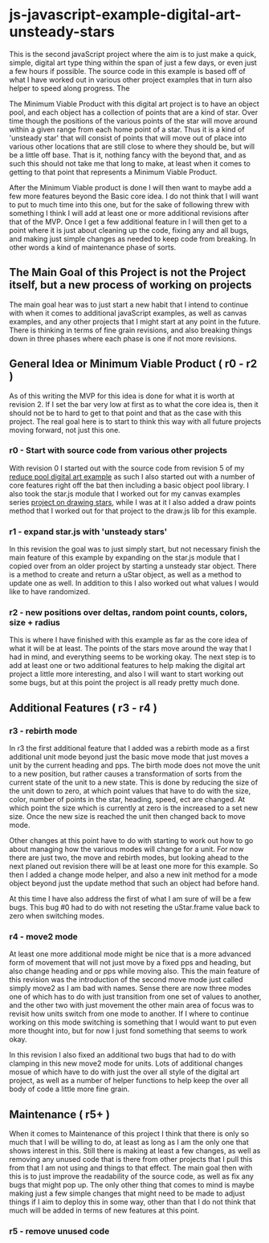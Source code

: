 # js-javascript-example-digital-art-unsteady-stars

This is the second javaScript project where the aim is to just make a quick, simple, digital art type thing within the span of just a few days, or even just a few hours if possible. The source code in this example is based off of what I have worked out in various other project examples that in turn also helper to speed along progress. The

The Minimum Viable Product with this digital art project is to have an object pool, and each object has a collection of points that are a kind of star. Over time though the positions of the various points of the star will move around within a given range from each home point of a star. Thus it is a kind of 'unsteady star' that will consist of points that will move out of place into various other locations that are still close to where they should be, but will be a little off base. That is it, nothing fancy with the beyond that, and as such this should not take me that long to make, at least when it comes to getting to that point that represents a Minimum Viable Product. 

After the Minimum Viable product is done I will then want to maybe add a few more features beyond the Basic core idea. I do not think that I will want to put to much time into this one, but for the sake of following threw with something I think I will add at least one or more additional revisions after that of the MVP. Once I get a few additional feature in I will then get to a point where it is just about cleaning up the code, fixing any and all bugs, and making just simple changes as needed to keep code from breaking. In other words a kind of maintenance phase of sorts.

## The Main Goal of this Project is not the Project itself, but a new process of working on projects

The main goal hear was to just start a new habit that I intend to continue with when it comes to additional javaScript examples, as well as canvas examples, and any other projects that I might start at any point in the future. There is thinking in terms of fine grain revisions, and also breaking things down in three phases where each phase is one if not more revisions. 

## General Idea or Minimum Viable Product ( r0 - r2 )

As of this writing the MVP for this idea is done for what it is worth at revision 2. If I set the bar very low at first as to what the core idea is, then it should not be to hard to get to that point and that as the case with this project. The real goal here is to start to think this way with all future projects moving forward, not just this one.

### r0 - Start with source code from various other projects

With revision 0 I started out with the source code from revision 5 of my [reduce pool digital art example](https://github.com/dustinpfister/test_vjs/tree/master/for_post/js-javascript-example-digital-art-reduce-pool) as such I also started out with a number of core features right off the bat then including a basic object pool library. I also took the star.js module that I worked out for my canvas examples series [project on drawing stars](https://github.com/dustinpfister/canvas-examples/tree/master/forpost/canvas-example-star), while I was at it I also added a draw points method that I worked out for that project to the draw.js lib for this example.

### r1 - expand star.js with 'unsteady stars'

In this revision the goal was to just simply start, but not necessary finish the main feature of this example by expanding on the star.js module that I copied over from an older project by starting a unsteady star object. There is a method to create and return a uStar object, as well as a method to update one as well. In addition to this I also worked out what values I would like to have randomized.

### r2 - new positions over deltas, random point counts, colors, size + radius

This is where I have finished with this example as far as the core idea of what it will be at least. The points of the stars move around the way that I had in mind, and everything seems to be working okay. The next step is to add at least one or two additional features to help making the digital art project a little more interesting, and also I will want to start working out some bugs, but at this point the project is all ready pretty much done.

## Additional Features ( r3 - r4 )

### r3  - rebirth mode

In r3 the first additional feature that I added was a rebirth mode as a first additional unit mode beyond just the basic move mode that just moves a unit by the current heading and pps. The birth mode does not move the unit to a new position, but rather causes a transformation of sorts from the current state of the unit to a new state. This is done by reducing the size of the unit down to zero, at which point values that have to do with the size, color, number of points in the star, heading, speed, ect are changed. At which point the size which is currently at zero is the increased to a set new size. Once the new size is reached the unit then changed back to move mode.

Other changes at this point have to do with starting to work out how to go about managing how the various modes will change for a unit. For now there are just two, the move and rebirth modes, but looking ahead to the next planed out revision there will be at least one more for this example. So then I added a change mode helper, and also a new init method for a mode object beyond just the update method that such an object had before hand.

At this time I have also address the first of what I am sure of will be a few bugs. This bug \#0 had to do with not reseting the uStar.frame value back to zero when switching modes.

### r4 - move2 mode

At least one more additional mode might be nice that is a more advanced form of movement that will not just move by a fixed pps and heading, but also change heading and or pps while moving also. This the main feature of this revision was the introduction of the second move mode just called simply move2 as I am bad with names. Sense there are now three modes one of which has to do with just transition from one set of values to another, and the other two with just movement the other main area of focus was to revisit how units switch from one mode to another. If I where to continue working on this mode switching is something that I would want to put even more thought into, but for now I just fond something that seems to work okay. 

In this revision I also fixed an additional two bugs that had to do with clamping in this new move2 mode for units. Lots of additional changes mosue of which have to do with just the over all style of the digital art project, as well as a number of helper functions to help keep the over all body of code a little more fine grain.

## Maintenance ( r5+ )

When it comes to Maintenance of this project I think that there is only so much that I will be willing to do, at least as long as I am the only one that shows interest in this. Still there is making at least a few changes, as well as removing any unused code that is there from other projects that I pull this from that I am not using and things to that effect. The main goal then with this is to just improve the readability of the source code, as well as fix any bugs that might pop up. The only other thing that comes to mind is maybe making just a few simple changes that might need to be made to adjust things if I aim to deploy this in some way, other than that I do not think that much will be added in terms of new features at this point. 

### r5 - remove unused code


